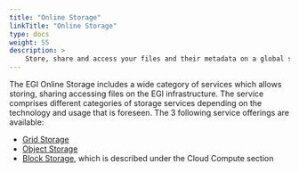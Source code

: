 ```yaml
---
title: "Online Storage"
linkTitle: "Online Storage"
type: docs
weight: 55
description: >
    Store, share and access your files and their metadata on a global scale
---
```


The EGI Online Storage includes a wide category of services which allows
storing, sharing accessing files on the EGI infrastructure. The service
comprises different categories of storage services depending on the technology
and usage that is foreseen. The 3 following service offerings are available:

-   [Grid Storage](grid-storage/)
-   [Object Storage](object-storage/)
-   [Block Storage](../cloud-compute/storage/#block-storage), which is described
    under the Cloud Compute section
